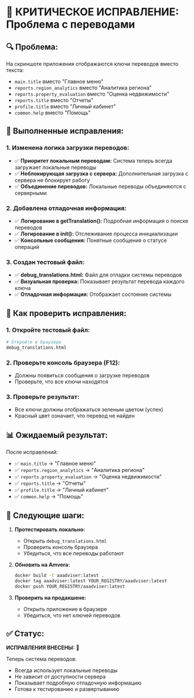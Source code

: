 # 🚨 КРИТИЧЕСКОЕ ИСПРАВЛЕНИЕ: Проблема с переводами

## 🔍 Проблема:
На скриншоте приложения отображаются ключи переводов вместо текста:
- `main.title` вместо "Главное меню"
- `reports.region_analytics` вместо "Аналитика региона"
- `reports.property_evaluation` вместо "Оценка недвижимости"
- `reports.title` вместо "Отчеты"
- `profile.title` вместо "Личный кабинет"
- `common.help` вместо "Помощь"

## 🔧 Выполненные исправления:

### 1. Изменена логика загрузки переводов:
- ✅ **Приоритет локальным переводам:** Система теперь всегда загружает локальные переводы
- ✅ **Неблокирующая загрузка с сервера:** Дополнительная загрузка с сервера не блокирует работу
- ✅ **Объединение переводов:** Локальные переводы объединяются с серверными

### 2. Добавлена отладочная информация:
- ✅ **Логирование в getTranslation():** Подробная информация о поиске переводов
- ✅ **Логирование в init():** Отслеживание процесса инициализации
- ✅ **Консольные сообщения:** Понятные сообщения о статусе операций

### 3. Создан тестовый файл:
- ✅ **debug_translations.html:** Файл для отладки системы переводов
- ✅ **Визуальная проверка:** Показывает результат перевода каждого ключа
- ✅ **Отладочная информация:** Отображает состояние системы

## 🚀 Как проверить исправления:

### 1. Откройте тестовый файл:
```bash
# Откройте в браузере
debug_translations.html
```

### 2. Проверьте консоль браузера (F12):
- Должны появиться сообщения о загрузке переводов
- Проверьте, что все ключи находятся

### 3. Проверьте результат:
- Все ключи должны отображаться зеленым цветом (успех)
- Красный цвет означает, что перевод не найден

## 📊 Ожидаемый результат:

После исправлений:
- ✅ `main.title` → "Главное меню"
- ✅ `reports.region_analytics` → "Аналитика региона"
- ✅ `reports.property_evaluation` → "Оценка недвижимости"
- ✅ `reports.title` → "Отчеты"
- ✅ `profile.title` → "Личный кабинет"
- ✅ `common.help` → "Помощь"

## 🔄 Следующие шаги:

1. **Протестировать локально:**
   - Открыть `debug_translations.html`
   - Проверить консоль браузера
   - Убедиться, что все переводы работают

2. **Обновить на Amvera:**
   ```bash
   docker build -t aaadviser:latest .
   docker tag aaadviser:latest YOUR_REGISTRY/aaadviser:latest
   docker push YOUR_REGISTRY/aaadviser:latest
   ```

3. **Проверить на продакшене:**
   - Открыть приложение в браузере
   - Убедиться, что нет ключей переводов

## ✅ Статус:

**ИСПРАВЛЕНИЯ ВНЕСЕНЫ:** 🎯

Теперь система переводов:
- Всегда использует локальные переводы
- Не зависит от доступности сервера
- Показывает подробную отладочную информацию
- Готова к тестированию и развертыванию
